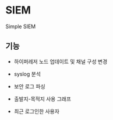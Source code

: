 # SIEM

Simple SIEM

[](http://itstory.tk/entry/Spring-Boot-Vuejs-%EC%97%B0%EB%8F%99%ED%95%98%EA%B8%B0)
[](http://blog.saltfactory.net/creating-springboot-project-in-intellij/)

## 기능

* 하이퍼레저 노드 업데이트 및 채널 구성 변경

* syslog 분석

* 보안 로그 파싱

* 출발지-목적지 사용 그래프

* 최근 로그인한 사용자